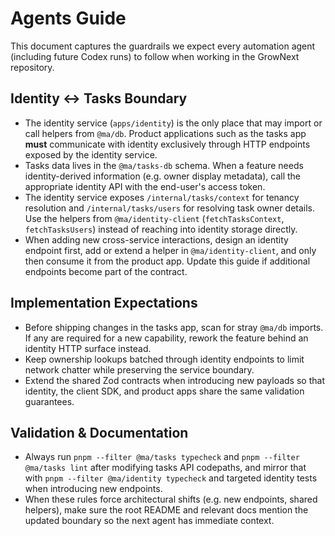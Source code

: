 # Agents Guide

This document captures the guardrails we expect every automation agent (including future Codex runs) to follow when working in the GrowNext repository.

## Identity ↔ Tasks Boundary

- The identity service (`apps/identity`) is the only place that may import or call helpers from `@ma/db`. Product applications such as the tasks app **must** communicate with identity exclusively through HTTP endpoints exposed by the identity service.
- Tasks data lives in the `@ma/tasks-db` schema. When a feature needs identity-derived information (e.g. owner display metadata), call the appropriate identity API with the end-user's access token.
- The identity service exposes `/internal/tasks/context` for tenancy resolution and `/internal/tasks/users` for resolving task owner details. Use the helpers from `@ma/identity-client` (`fetchTasksContext`, `fetchTasksUsers`) instead of reaching into identity storage directly.
- When adding new cross-service interactions, design an identity endpoint first, add or extend a helper in `@ma/identity-client`, and only then consume it from the product app. Update this guide if additional endpoints become part of the contract.

## Implementation Expectations

- Before shipping changes in the tasks app, scan for stray `@ma/db` imports. If any are required for a new capability, rework the feature behind an identity HTTP surface instead.
- Keep ownership lookups batched through identity endpoints to limit network chatter while preserving the service boundary.
- Extend the shared Zod contracts when introducing new payloads so that identity, the client SDK, and product apps share the same validation guarantees.

## Validation & Documentation

- Always run `pnpm --filter @ma/tasks typecheck` and `pnpm --filter @ma/tasks lint` after modifying tasks API codepaths, and mirror that with `pnpm --filter @ma/identity typecheck` and targeted identity tests when introducing new endpoints.
- When these rules force architectural shifts (e.g. new endpoints, shared helpers), make sure the root README and relevant docs mention the updated boundary so the next agent has immediate context.
